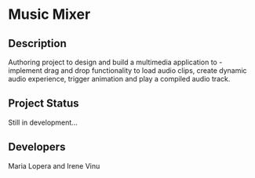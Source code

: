 
# Music Mixer

## Description
Authoring project to design and build a multimedia application to - implement drag and drop functionality to load audio clips, create dynamic audio experience, trigger animation and play a compiled audio track.

## Project Status
Still in development...

## Developers
  Maria Lopera and Irene Vinu
